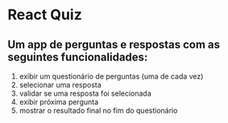 # React Quiz

## Um app de perguntas e respostas com as seguintes funcionalidades:

1. exibir um questionário de perguntas (uma de cada vez)
2. selecionar uma resposta
3. validar se uma resposta foi selecionada
4. exibir próxima pergunta
5. mostrar o resultado final no fim do questionário